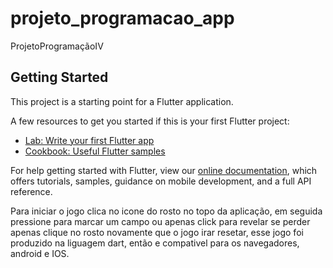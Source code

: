 # projeto_programacao_app

ProjetoProgramaçãoIV

## Getting Started

This project is a starting point for a Flutter application.

A few resources to get you started if this is your first Flutter project:

- [Lab: Write your first Flutter app](https://flutter.dev/docs/get-started/codelab)
- [Cookbook: Useful Flutter samples](https://flutter.dev/docs/cookbook)

For help getting started with Flutter, view our
[online documentation](https://flutter.dev/docs), which offers tutorials,
samples, guidance on mobile development, and a full API reference.


Para iniciar o jogo clica no icone do rosto no topo da aplicação, em seguida pressione para marcar um campo ou apenas click para revelar
se perder apenas clique no rosto novamente que o jogo irar resetar, esse jogo foi produzido na liguagem dart, então e compativel para os 
navegadores, android e IOS.

